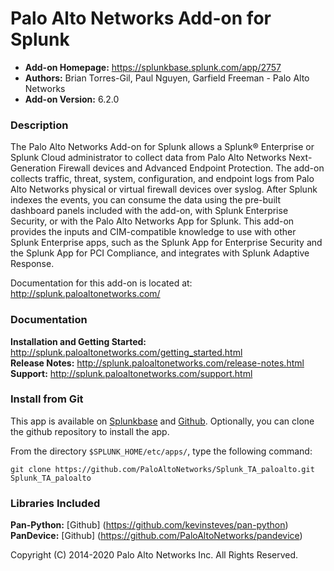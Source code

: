 
Palo Alto Networks Add-on for Splunk
====================================

* **Add-on Homepage:** https://splunkbase.splunk.com/app/2757
* **Authors:** Brian Torres-Gil, Paul Nguyen, Garfield Freeman - Palo Alto Networks
* **Add-on Version:** 6.2.0

### Description ###
 
The Palo Alto Networks Add-on for Splunk allows a Splunk® Enterprise
or Splunk Cloud administrator to collect data from Palo Alto Networks
Next-Generation Firewall devices and Advanced Endpoint Protection. The
add-on collects traffic, threat, system, configuration, and endpoint logs
from Palo Alto Networks physical or virtual firewall devices over syslog.
After Splunk indexes the events, you can consume the data using the
pre-built dashboard panels included with the add-on, with Splunk Enterprise
Security, or with the Palo Alto Networks App for Splunk. This add-on
provides the inputs and CIM-compatible knowledge to use with other Splunk
Enterprise apps, such as the Splunk App for Enterprise Security and the
Splunk App for PCI Compliance, and integrates with Splunk Adaptive Response.

Documentation for this add-on is located at: http://splunk.paloaltonetworks.com/

### Documentation ###

**Installation and Getting Started:** http://splunk.paloaltonetworks.com/getting_started.html  
**Release Notes:** http://splunk.paloaltonetworks.com/release-notes.html  
**Support:** http://splunk.paloaltonetworks.com/support.html

### Install from Git ###

This app is available on [Splunkbase](http://splunkbase.splunk.com/app/2757)
and [Github](https://github.com/PaloAltoNetworks/Splunk_TA_paloalto).
Optionally, you can clone the github repository to install the app.

From the directory `$SPLUNK_HOME/etc/apps/`, type the following command:

    git clone https://github.com/PaloAltoNetworks/Splunk_TA_paloalto.git Splunk_TA_paloalto
    
### Libraries Included ###

**Pan-Python:** [Github] (https://github.com/kevinsteves/pan-python)  
**PanDevice:** [Github] (https://github.com/PaloAltoNetworks/pandevice)

Copyright (C) 2014-2020 Palo Alto Networks Inc. All Rights Reserved.